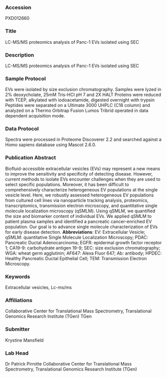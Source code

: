 ### Accession
PXD012660

### Title
LC-MS/MS proteomics analysis of Panc-1 EVs isolated using SEC

### Description
LC-MS/MS proteomics analysis of Panc-1 EVs isolated using SEC

### Sample Protocol
EVs were isolated by size exclusion chromatography. Samples were lyzed in 2% deoxycholate, 25mM Tris-HCl pH 7 and 2X HALT Proteins were reduced with TCEP, alkylated with iodoacetamide, digested overnight with trypsin Peptides were separated on a Ultimate 3000 UHPLC (C18 column) and analyzed on a Thermo Orbitrap Fusion Lumos Tribrid operated in data dependent acquisition mode.

### Data Protocol
Spectra were processed in Proteome Discoverer 2.2 and searched against a Homo sapiens database using Mascot 2.6.0.

### Publication Abstract
Biofluid-accessible extracellular vesicles (EVs) may represent a new means to improve the sensitivity and specificity of detecting disease. However, current methods to isolate EVs encounter challenges when they are used to select specific populations. Moreover, it has been difficult to comprehensively characterize heterogeneous EV populations at the single vesicle level. Here, we robustly assessed heterogeneous EV populations from cultured cell lines via nanoparticle tracking analysis, proteomics, transcriptomics, transmission electron microscopy, and quantitative single molecule localization microscopy (qSMLM). Using qSMLM, we quantified the size and biomarker content of individual EVs. We applied qSMLM to patient plasma samples and identified a pancreatic cancer-enriched EV population. Our goal is to advance single molecule characterization of EVs for early disease detection. <b>Abbreviations</b>: EV: Extracellular Vesicle; qSMLM: quantitative Single Molecule Localization Microscopy; PDAC: Pancreatic Ductal Adenocarcinoma; EGFR: epidermal growth factor receptor 1; CA19-9: carbohydrate antigen 19-9; SEC: size exclusion chromatography; WGA: wheat germ agglutinin; AF647: Alexa Fluor 647; Ab: antibody; HPDEC: Healthy Pancreatic Ductal Epithelial Cell; TEM: Transmission Electron Microscopy.

### Keywords
Extracellular vesicles, Lc-ms/ms

### Affiliations
Collaborative Center for Translational Mass Spectrometry, Translational Genomics Research Institute (TGen)
TGen

### Submitter
Krystine Mansfield

### Lab Head
Dr Patrick Pirrotte
Collaborative Center for Translational Mass Spectrometry, Translational Genomics Research Institute (TGen)


